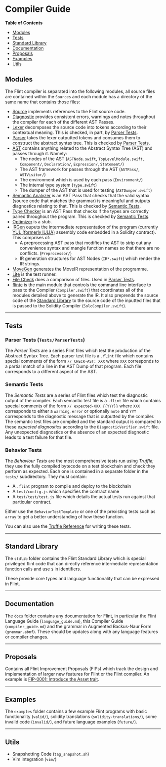 # Compiler Guide

**Table of Contents**
- [Modules](#modules)
- [Tests](#tests)
- [Standard Library](#standard-library)
- [Documentation](#documentation)
- [Proposals](#proposals)
- [Examples](#examples)
- [Utils](#utils)

## Modules
The Flint compiler is separated into the following modules, all source files are contained within the `Sources` and each module has a directory of the same name that contains those files:
- [Source](#source) implements references to the Flint source code.
- [Diagnostic](#diagnostic) provides consistent errors, warnings and notes throughout the compiler for each of the different AST Passes.
- [Lexer](#lexer) decomposes the source code into tokens according to their contextual meaning. This is checked, in part, by [Parser Tests](#parser-tests).
- [Parser](#parser) takes the lexer outputted tokens and consumes them to construct the abstract syntax tree. This is checked by [Parser Tests](#parser-tests).
- [AST](#ast) contains anything related to the Abstract Syntax Tree (AST) and passes through it. Namely:
  - The nodes of the AST (`ASTNode.swift`, `TopLevelModule.swift`, `Component/`, `Declaration/`, `Expression/`, `Statement/`)
  - The AST framework for passes through the AST (`ASTPass/`, `ASTVisitor/`)
  - The environment which is used by each pass (`Environment/`)
  - The internal type system (`Type.swift`)
  - The dumper of the AST that is used for testing (`ASTDumper.swift`)
- [Semantic Analyzer](#semantic-analyzer) is an AST Pass that checks that the valid syntax (source code that matches the grammar) is meaningful and outputs diagnostics relating to that. This is checked by [Semantic Tests](#semantic-tests).
- [Type Checker](#type-checker) is an AST Pass that checks if the types are correctly paired throughout the program. This is checked by [Semantic Tests](#semantic-tests).
- [Optimizer](#optimizer) is a stub.
- [IRGen](#irgen) ouputs the intermediate representation of the program (currently [YUL (formerly IULIA)](https://solidity.readthedocs.io/en/latest/yul.html) assembly code embedded in a Solidity contract). This comprises of:
  - A preprocessing AST pass that modifies the AST to strip out any convenience syntax and mangle function names so that there are no conflicts. (`Preprocessor/`)
  - IR generation structures for AST Nodes (`IR*.swift`) which render the IR strings.
- [MoveGen](#movegen) generates the MoveIR representation of the programme.
- [Lite](#lite) is the test runner.
- [File Check](#file-check) does a comparison of files. Used in [Parser Tests](#parser-tests).
- [flintc](#flintc) is the main module that controls the command line interface to pass to the Compiler (`Compiler.swift`) that coordinates all of the modules detailed above to generate the IR. It also preprends the source code of the [Standard Library](#standard-library) to the source code of the inputted files that is passed to the Solidity Compiler (`SolcCompiler.swift`).

---

## Tests
### Parser Tests (`Tests/ParserTests`)
The _Parser Tests_ are a series Flint files which test the production of the Abstract Syntax Tree.
Each parser test file is a `.flint` file which contains special comments of the form `// CHECK-AST: XXX` where `XXX` corresponds to a partial match of a line in the AST Dump of that program. Each file corresponds to a different aspect of the AST.

### Semantic Tests
The _Semantic Tests_ are a series of Flint files which test the diagnostic output of the compiler.
Each semantic test file is a `.flint` file which contains special comments of the form `// expected-XXX {{YYY}}` where `XXX` corresponds to either a `warning`, `error` or optionally `note` and `YYY` corresponds to the diagnostic message that is outputted by the compiler.
The semantic test files are compiled and the standard output is compared to these _expected diagnostics_ according to the `DiagnosticVerifier.swift` file. Any unexpected diagnostics or the absence of an expected diagnostic leads to a test failure for that file.

### Behavior Tests
The _Behaviour Tests_ are the most comprehensive tests run using _Truffle_; they use the fully compiled bytecode on a test blockchain and check they perform as expected. Each one is contained in a separate folder in the `tests/` subdirectory. They must contain:
- A `.flint` program to compile and deploy to the blockchain
- A `test/config.js` which specifies the contract name
- A `test/test/test.js` file which details the actual tests run against that particular contract.

Either use the `BehaviorTestTemplate` or one of the prexisting tests such as `array` to get a better understanding of how these function.

You can also use the [Truffle Reference](https://truffleframework.com/docs/truffle/testing/writing-tests-in-javascript) for writing these tests.

---

## Standard Library
The `stdlib` folder contains the Flint Standard Library which is special privileged flint code that can directly reference intermediate representation function calls and use `$` in identifiers.

These provide core types and language functionality that can be expressed in Flint.

---

## Documentation
The `docs` folder contains any documentation for Flint, in particular the Flint Language Guide (`language_guide.md`), this Compiler Guide (`compiler_guide.md`) and the grammar in Augmented Backus-Naur Form (`grammar.abnf`).  These should be updates along with any language features or compiler changes.

---

## Proposals
Contains all Flint Improvement Proposals (FIPs) which track the design and implementation of larger new features for Flint or the Flint compiler. An example is [FIP-0001: Introduce the Asset trait](/proposals/0001-asset-trait.md).

---

## Examples
The `examples` folder contains a few example Flint programs with basic functionality (`valid/`), solidity translations (`solidity-translations/`), some invalid code (`invalid/`), and future language examples (`future/`).

---

## Utils
- Snapshotting Code (`tag_snapshot.sh`)
- Vim integration (`vim/`)
